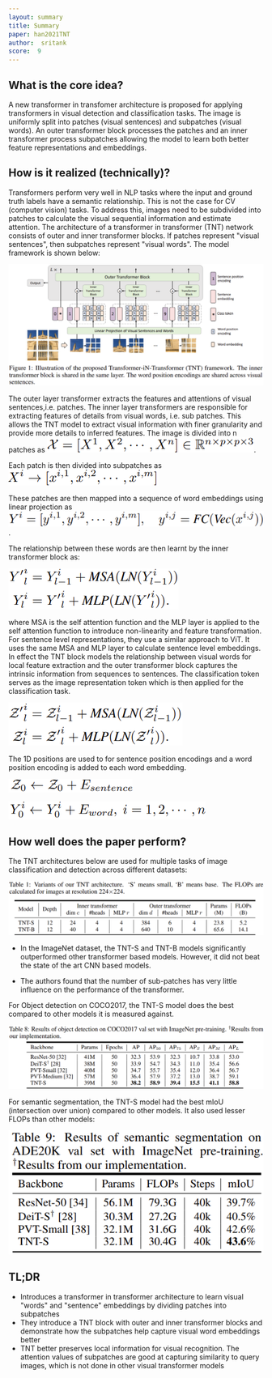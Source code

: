 ```yaml
---
layout: summary
title: Summary
paper: han2021TNT
author:  sritank
score:  9
---
```


## What is the core idea?
A new transformer in transfomer architecture is proposed for applying transformers in visual detection and classification tasks. The image is uniformly split into patches (visual sentences) and subpatches (visual words). An outer transformer block processes the patches and an inner transformer process subpatches allowing the model to learn both better feature representations and embeddings.

## How is it realized (technically)?

Transformers perform very well in NLP tasks where the input and ground truth labels have a semantic relationship. This is not the case for CV (computer vision) tasks. To address this, images need to be subdivided into patches to calculate the visual sequential information and estimate attention. The architecture of a transformer in transformer (TNT) network consists of outer and inner transformer blocks. If patches represent "visual sentences", then subpatches represent "visual words". The model framework is shown below:

![self attention function](./han2021TNT_1a.png)

The outer layer transformer extracts the features and attentions of visual sentences,i.e. patches. The inner layer transformers are responsible for extracting features of details from visual words, i.e. sub patches. This allows the TNT model to extract visual information with finer granularity and provide more details to inferred features. The image is divided into n patches as 
![patches](./han2021TNT_1b.png). 

Each patch is then divided into subpatches as 
![sub patches](./han2021TNT_1c.png)

These patches are then mapped into a sequence of word embeddings using linear projection as ![words](./han2021TNT_1d.png). 

The relationship between these words are then learnt by the inner transformer block as:

![word embeddings](./han2021TNT_1e.png)

where MSA is the self attention function and the MLP layer is applied to the self attention function to introduce non-linearity and feature transformation. For sentence level representations, they use a similar approach to ViT. It uses the same MSA and MLP layer to calculate sentence level embeddings. In effect the TNT block models the relationship between visual words for local feature extraction and the outer transformer block captures the intrinsic information from sequences to sentences. The classification token serves as the image representation token which is then applied for the classification task.

![sentence embeddings](./han2021TNT_1f.png)


The 1D positions are used to for sentence position encodings and a word position encoding is added to each word embedding.

![sentence position](./han2021TNT_1g.png)

![word position](./han2021TNT_1h.png)

## How well does the paper perform?

The TNT architectures below are used for multiple tasks of image classification and detection across different datasets:

![TNT arch](./han2021TNT_1i.png)

- In the ImageNet dataset, the TNT-S and TNT-B models significantly outperformed other transformer based models. However, it did not beat the state of the art CNN based models.

- The authors found that the number of sub-patches has very little influence on the performance of the transformer.

For Object detection on COCO2017, the TNT-S model does the best compared to other models it is measured against.

![COCO 2017](./han2021TNT_1j.png)

For semantic segmentation, the TNT-S model had the best mIoU (intersection over union) compared to other models. It also used lesser FLOPs than other models:

![segmentation](./han2021TNT_1k.png)

## TL;DR
- Introduces a transformer in transformer architecture to learn visual "words" and "sentence" embeddings by dividing patches into subpatches
- They introduce a TNT block with outer and inner transformer blocks and demonstrate how the subpatches help capture visual word embeddings better
- TNT better preserves local information for visual recognition. The attention values of subpatches are good at capturing similarity to query images, which is not done in other visual transformer models

